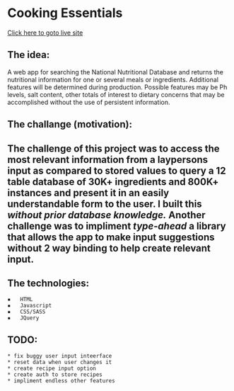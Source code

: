 
# Cooking Essentials
[Click here to goto live site](https://blazing-torch-1015.firebaseapp.com/)

## The idea:
A web app for searching the National Nutritional Database and returns the nutritional information for one or several meals or ingredients. Additional features will be determined during production. Possible features may be Ph levels, salt content, other totals of interest to dietary concerns that may be accomplished without the use of persistent information.

## The challange (motivation):
The challenge of this project was to access the most relevant information from a laypersons input as compared to stored values to query a 12 table database of 30K+ ingredients and 800K+ instances and present it in an easily understandable form to the user. I built this _without prior database knowledge._ Another challenge was to impliment _type-ahead_ a library that allows the app to make input suggestions **without 2 way binding** to help create relevant input. 
--------

## The technologies:
	▪	HTML
	▪	Javascript
	▪	CSS/SASS
	▪	JQuery

## TODO:
	* fix buggy user input inteerface
	* reset data when user changes it
	* create recipe input option
	* create auth to store recipes
	* impliment endless other features
